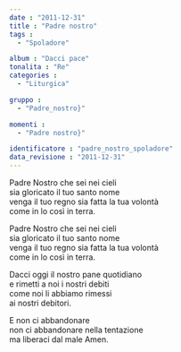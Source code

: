 ```yaml
---
date : "2011-12-31"
title : "Padre nostro"
tags : 
  - "Spoladore"

album : "Dacci pace"
tonalita : "Re"
categories : 
  - "Liturgica"

gruppo : 
  - "Padre_nostro}"

momenti : 
  - "Padre nostro}"

identificatore : "padre_nostro_spoladore"
data_revisione : "2011-12-31"
---
```

  
  
  
Padre Nostro che sei nei cieli  
sia gloricato  il tuo santo nome     
venga il tuo regno sia fatta la tua volontà  
come in lo così in terra.  
  
Padre Nostro che sei nei cieli  
sia gloricato  il tuo santo nome    
venga il tuo regno sia fatta la tua volontà  
come in lo così in terra.    
  
Dacci oggi il nostro pane quotidiano    
e rimetti a noi i nostri debiti  
come noi li abbiamo rimessi   
ai  nostri debitori.    
  
E non ci abbandonare     
non ci abbandonare nella tentazione  
ma liberaci dal male Amen.  
  
  
  
  

